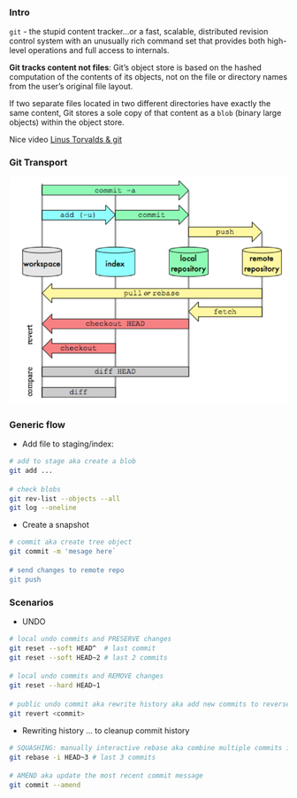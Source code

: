 ### Intro

`git` - the stupid content tracker...or a fast, scalable, distributed revision control system with an unusually rich command set that provides both high-level operations and full access to internals.

**Git tracks content not files**: Git’s object store is based on the hashed computation of the contents of its objects, not on the file or directory names from the user’s original file layout. 

If two separate files located in two different directories have exactly the same content, Git stores a sole copy of that content as a `blob` (binary large objects) within the object store.

Nice video [Linus Torvalds & git](https://www.youtube.com/watch?v=idLyobOhtO4)

### Git Transport

![gittransport](git_transport.png)


### Generic flow

* Add file to staging/index:

```bash
# add to stage aka create a blob
git add ...

# check blobs
git rev-list --objects --all
git log --oneline
```
* Create a snapshot

```bash
# commit aka create tree object
git commit -m 'mesage here`

# send changes to remote repo
git push
```

### Scenarios

* UNDO

```bash
# local undo commits and PRESERVE changes
git reset --soft HEAD^  # last commit
git reset --soft HEAD~2 # last 2 commits

# local undo commits and REMOVE changes
git reset --hard HEAD~1

# public undo commit aka rewrite history aka add new commits to reverse the effect of some earlier commits
git revert <commit>
```

* Rewriting history ...  to cleanup commit history

```bash
# SQUASHING: manually interactive rebase aka combine multiple commits into one
git rebase -i HEAD~3 # last 3 commits

# AMEND aka update the most recent commit message
git commit --amend
```